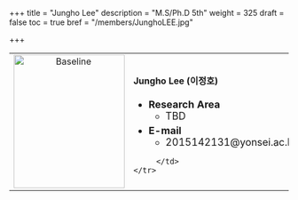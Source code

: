 +++
title = "Jungho Lee"
description = "M.S/Ph.D 5th"
weight = 325
draft = false
toc = true
bref = "/members/JunghoLEE.jpg"

+++

<table>
    <tr>
       <td width="280" align="center" valign="top">
          <img alt="Baseline" width="200px" height="240" src="/members/JunghoLEE.jpg">
       </td>
       <td>
            <h4>Jungho Lee (이정호)</h4>
            <ul class="member_info">
                <li style="font-size: 18px"><b>Research Area</b>
                    <ul class="interest">
                        <li style="margin-bottom: 5px">TBD</li>
                    </ul>
                </li>
                <li style="font-size: 18px"><b>E-mail</b>
                    <ul>
                        <li style="margin-bottom: 5px">2015142131@yonsei.ac.kr</li>
                    </ul>
                </li>
            </ul>


         </td>
    </tr>
</table>